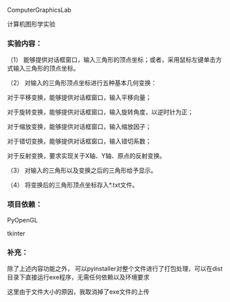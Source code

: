 ComputerGraphicsLab

计算机图形学实验

### 实验内容：

（1）   能够提供对话框窗口，输入三角形的顶点坐标；或者，采用鼠标左键单击方式输入三角形的顶点坐标。

（2）   对输入的三角形顶点坐标进行五种基本几何变换：

 对于平移变换，能够提供对话框窗口，输入平移向量；

 对于旋转变换，能够提供对话框窗口，输入旋转角度，以逆时针为正；

 对于缩放变换，能够提供对话框窗口，输入缩放因子；

 对于错切变换，能够提供对话框窗口，输入错切系数；

 对于反射变换，要求实现关于X轴、Y轴、原点的反射变换。

（3）   对输入的三角形以及变换之后的三角形给予显示。

（4）   将变换后的三角形顶点坐标存入*.txt文件。

### 项目依赖：

PyOpenGL 

tkinter

### 补充：

除了上述内容功能之外， 可以pyinstaller对整个文件进行了打包处理，可以在dist目录下直接运行exe程序，无需任何依赖以及环境要求

这里由于文件大小的原因，我取消掉了exe文件的上传



